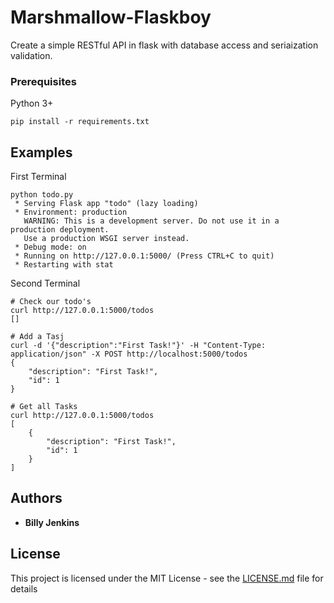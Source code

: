 # Marshmallow-Flaskboy

Create a simple RESTful API in flask with database access and seriaization validation.

### Prerequisites

Python 3+

```
pip install -r requirements.txt
```

## Examples
First Terminal
```
python todo.py
 * Serving Flask app "todo" (lazy loading)
 * Environment: production
   WARNING: This is a development server. Do not use it in a production deployment.
   Use a production WSGI server instead.
 * Debug mode: on
 * Running on http://127.0.0.1:5000/ (Press CTRL+C to quit)
 * Restarting with stat
```

Second Terminal 
```
# Check our todo's
curl http://127.0.0.1:5000/todos
[]

# Add a Tasj
curl -d '{"description":"First Task!"}' -H "Content-Type: application/json" -X POST http://localhost:5000/todos
{
    "description": "First Task!",
    "id": 1
}

# Get all Tasks
curl http://127.0.0.1:5000/todos
[
    {
        "description": "First Task!",
        "id": 1
    }
]
```

## Authors

* **Billy Jenkins**

## License

This project is licensed under the MIT License - see the [LICENSE.md](LICENSE.md) file for details

